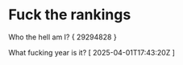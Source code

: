 # Fuck the rankings

Who the hell am I?
{ 29294828 }

What fucking year is it?
[ 2025-04-01T17:43:20Z ]
